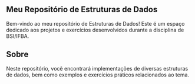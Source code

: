## Meu Repositório de Estruturas de Dados

Bem-vindo ao meu repositório de Estruturas de Dados! Este é um espaço dedicado aos projetos e exercícios desenvolvidos durante a disciplina de BSI/IFBA.

## Sobre

Neste repositório, você encontrará implementações de diversas estruturas de dados, bem como exemplos e exercícios práticos relacionados ao tema.
